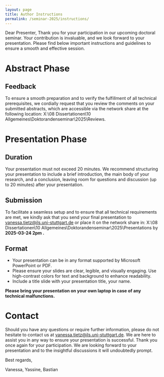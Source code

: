 ```yaml
---
layout: page
title: Author Instructions
permalink: /seminar-2025/instructions/
---
```


Dear Presenter,
Thank you for your participation in our upcoming doctoral seminar. Your contribution is invaluable, and we look forward to your presentation. Please find below important instructions and guidelines to ensure a smooth and effective session.

# Abstract Phase

## Feedback
To ensure a smooth preparation and to verify the fulfillment of all technical prerequisites, we cordially request that you review the comments on your submitted abstracts, which are accessible via the network share at the following location: X:\08 Dissertationen\10 Allgemeines\Doktorandenseminar\2025\Reviews.

# Presentation Phase
## Duration
Your presentation must not exceed 20 minutes. We recommend structuring your presentation to include a brief introduction, the main body of your research, and a conclusion, leaving room for questions and discussion (up to 20 minutes) after your presentation.

## Submission  
To facilitate a seamless setup and to ensure that all technical requirements are met, we kindly ask that you send your final presentation to vanessa.tietz@ils.uni-stuttgart.de or place it on the network share in:
X:\08 Dissertationen\10 Allgemeines\Doktorandenseminar\2025\Presentations by **2025-03-24 2pm .**

## Format

- Your presentation can be in any format supported by Microsoft PowerPoint or PDF.
- Please ensure your slides are clear, legible, and visually engaging. Use high-contrast colors for text and background to enhance readability.
- Include a title slide with your presentation title, your name.

**Please bring your presentation on your own laptop in case of any technical malfunctions.**

# Contact 
Should you have any questions or require further information, please do not hesitate to contact us at vanessa.tietz@ils.uni-stuttgart.de. We are here to assist you in any way to ensure your presentation is successful.
Thank you once again for your participation. We are looking forward to your presentation and to the insightful discussions it will undoubtedly prompt.

Best regards,

Vanessa, Yassine, Bastian
